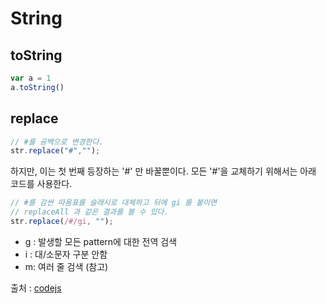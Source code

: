 # String
## toString
```js
var a = 1
a.toString()
```
## replace

```js
// #를 공백으로 변경한다.
str.replace("#",""); 
```

하지만, 이는 첫 번째 등장하는 '#' 만 바꿀뿐이다.
모든 '#'을 교체하기 위해서는 아래 코드를 사용한다.

```js
// #를 감싼 따옴표를 슬래시로 대체하고 뒤에 gi 를 붙이면 
// replaceAll 과 같은 결과를 볼 수 있다.
str.replace(/#/gi, "");
```

* g : 발생할 모든 pattern에 대한 전역 검색
* i : 대/소문자 구분 안함
* m: 여러 줄 검색 (참고)

출처 : [codejs](http://www.codejs.co.kr/%EC%9E%90%EB%B0%94%EC%8A%A4%ED%81%AC%EB%A6%BD%ED%8A%B8%EC%97%90%EC%84%9C-replace%EB%A5%BC-replaceall-%EC%B2%98%EB%9F%BC-%EC%82%AC%EC%9A%A9%ED%95%98%EA%B8%B0/)